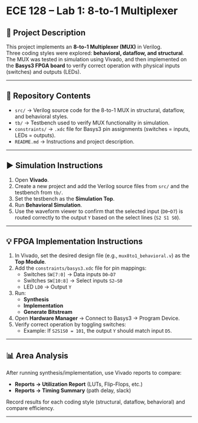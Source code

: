 # ECE 128 – Lab 1: 8-to-1 Multiplexer

## 📌 Project Description
This project implements an **8-to-1 Multiplexer (MUX)** in Verilog.  
Three coding styles were explored: **behavioral, dataflow, and structural**.  
The MUX was tested in simulation using Vivado, and then implemented on the **Basys3 FPGA board** to verify correct operation with physical inputs (switches) and outputs (LEDs).

---

## 📂 Repository Contents
- `src/` → Verilog source code for the 8-to-1 MUX in structural, dataflow, and behavioral styles.
- `tb/` → Testbench used to verify MUX functionality in simulation.
- `constraints/` → `.xdc` file for Basys3 pin assignments (switches = inputs, LEDs = outputs).
- `README.md` → Instructions and project description.

---

## ▶️ Simulation Instructions
1. Open **Vivado**.
2. Create a new project and add the Verilog source files from `src/` and the testbench from `tb/`.
3. Set the testbench as the **Simulation Top**.
4. Run **Behavioral Simulation**.
5. Use the waveform viewer to confirm that the selected input (`D0`–`D7`) is routed correctly to the output `Y` based on the select lines (`S2 S1 S0`).

---

## 💡 FPGA Implementation Instructions
1. In Vivado, set the desired design file (e.g., `mux8to1_behavioral.v`) as the **Top Module**.
2. Add the `constraints/basys3.xdc` file for pin mappings:
   - Switches `SW[7:0]` → Data inputs `D0–D7`
   - Switches `SW[10:8]` → Select inputs `S2–S0`
   - LED `LD0` → Output `Y`
3. Run:
   - **Synthesis**
   - **Implementation**
   - **Generate Bitstream**
4. Open **Hardware Manager** → Connect to Basys3 → Program Device.
5. Verify correct operation by toggling switches:
   - Example: If `S2S1S0 = 101`, the output `Y` should match input `D5`.

---

## 📊 Area Analysis
After running synthesis/implementation, use Vivado reports to compare:
- **Reports → Utilization Report** (LUTs, Flip-Flops, etc.)
- **Reports → Timing Summary** (path delay, slack)

Record results for each coding style (structural, dataflow, behavioral) and compare efficiency.

---
